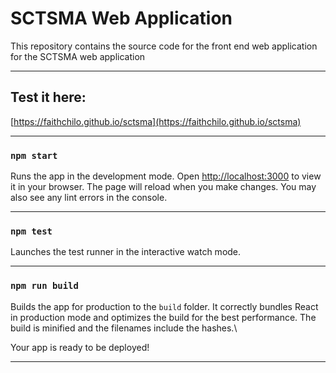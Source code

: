 # SCTSMA Web Application

This repository contains the source code for the front end web application for the SCTSMA web application

***
## Test it here:
[https://faithchilo.github.io/sctsma](https://faithchilo.github.io/sctsma)
  
***
### `npm start`
 Runs the app in the development mode.
Open [http://localhost:3000](http://localhost:3000) to view it in your browser.
The page will reload when you make changes.
You may also see any lint errors in the console.

***

### `npm test`
Launches the test runner in the interactive watch mode.
  
***
### `npm run build` 
Builds the app for production to the `build` folder.
It correctly bundles React in production mode and optimizes the build for the best performance. 
The build is minified and the filenames include the hashes.\

Your app is ready to be deployed!
  
***